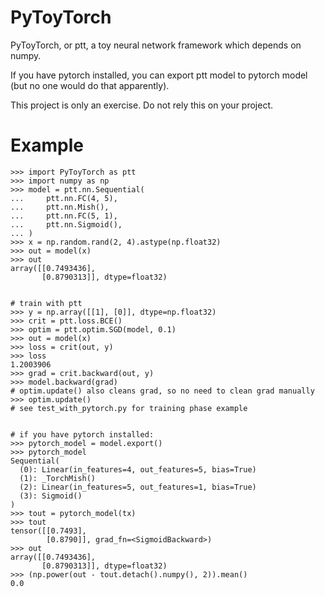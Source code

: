 # PyToyTorch

PyToyTorch, or ptt, a toy neural network framework which depends on numpy.

If you have pytorch installed, you can export ptt model to pytorch model (but no one would do that apparently).

This project is only an exercise. Do not rely this on your project.


# Example


```
>>> import PyToyTorch as ptt
>>> import numpy as np
>>> model = ptt.nn.Sequential(
...     ptt.nn.FC(4, 5),
...     ptt.nn.Mish(),
...     ptt.nn.FC(5, 1),
...     ptt.nn.Sigmoid(),
... )
>>> x = np.random.rand(2, 4).astype(np.float32)
>>> out = model(x)
>>> out
array([[0.7493436],
       [0.8790313]], dtype=float32)


# train with ptt
>>> y = np.array([[1], [0]], dtype=np.float32)
>>> crit = ptt.loss.BCE()
>>> optim = ptt.optim.SGD(model, 0.1)
>>> out = model(x)
>>> loss = crit(out, y)
>>> loss
1.2003906
>>> grad = crit.backward(out, y)
>>> model.backward(grad)
# optim.update() also cleans grad, so no need to clean grad manually
>>> optim.update()  
# see test_with_pytorch.py for training phase example


# if you have pytorch installed:
>>> pytorch_model = model.export()
>>> pytorch_model
Sequential(
  (0): Linear(in_features=4, out_features=5, bias=True)
  (1): _TorchMish()
  (2): Linear(in_features=5, out_features=1, bias=True)
  (3): Sigmoid()
)
>>> tout = pytorch_model(tx)
>>> tout
tensor([[0.7493],
        [0.8790]], grad_fn=<SigmoidBackward>)
>>> out
array([[0.7493436],
       [0.8790313]], dtype=float32)
>>> (np.power(out - tout.detach().numpy(), 2)).mean()
0.0
```
